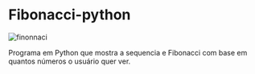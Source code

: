 # Fibonacci-python
![finonnaci](https://user-images.githubusercontent.com/121234114/217944405-7714cc3e-64cd-4ec7-818a-7420fc213f69.png)

Programa em Python que mostra a sequencia e Fibonacci com base em quantos números o usuário quer ver.
